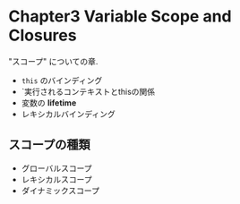 # Chapter3 Variable Scope and Closures

"スコープ" についての章.

* ``this`` のバインディング
* `実行されるコンテキストとthisの関係
* 変数の **lifetime**
* レキシカルバインディング

## スコープの種類

* グローバルスコープ
* レキシカルスコープ
* ダイナミックスコープ